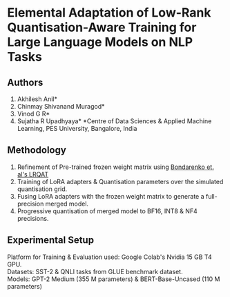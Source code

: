 # Elemental Adaptation of Low-Rank Quantisation-Aware Training for Large Language Models on NLP Tasks
## Authors
1. Akhilesh Anil*
2. Chinmay Shivanand Muragod*
3. Vinod G R*
4. Sujatha R Upadhyaya*
*Centre of Data Sciences & Applied Machine Learning, PES University, Bangalore, India

## Methodology 
1. Refinement of Pre-trained frozen weight matrix using [Bondarenko et. al's LRQAT](https://arxiv.org/abs/2406.06385)
2. Training of LoRA adapters & Quantisation parameters over the simulated quantisation grid.
3. Fusing LoRA adapters with the frozen weight matrix to generate a full-precision merged model.
4. Progressive quantisation of merged model to BF16, INT8 & NF4 precisions.

## Experimental Setup
Platform for Training & Evaluation used: Google Colab's Nvidia 15 GB T4 GPU.<br/>
Datasets: SST-2 & QNLI tasks from GLUE benchmark dataset.<br/>
Models: GPT-2 Medium (355 M parameters) & BERT-Base-Uncased (110 M parameters)<br/>
